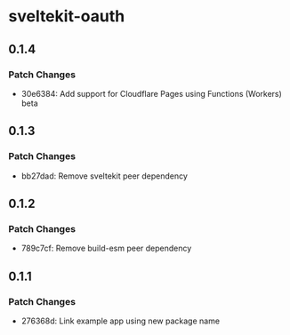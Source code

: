 # sveltekit-oauth

## 0.1.4

### Patch Changes

- 30e6384: Add support for Cloudflare Pages using Functions (Workers) beta

## 0.1.3

### Patch Changes

- bb27dad: Remove sveltekit peer dependency

## 0.1.2

### Patch Changes

- 789c7cf: Remove build-esm peer dependency

## 0.1.1

### Patch Changes

- 276368d: Link example app using new package name
